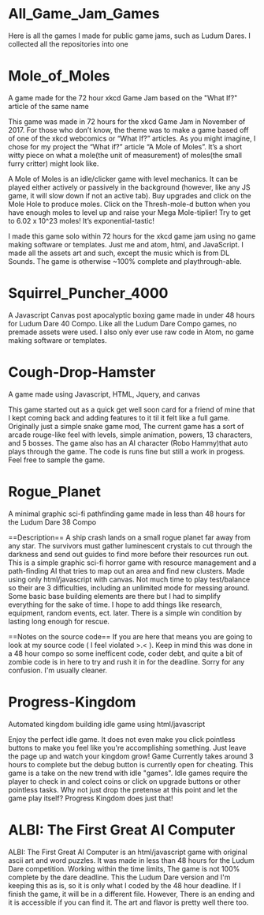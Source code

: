 # All_Game_Jam_Games
Here is all the games I made for public game jams, such as Ludum Dares. I collected all the repositories into one

# Mole_of_Moles
A game made for the 72 hour xkcd Game Jam based on the "What If?" article of the same name

This game was made in 72 hours for the xkcd Game Jam in November of 2017. For those who don’t know, the theme was to make a game based off of one of the xkcd webcomics or “What If?” articles. As you might imagine, I chose for my project the “What if?” article “A Mole of Moles”. It’s a short witty piece on what a mole(the unit of measurement) of moles(the small furry critter) might look like.

A Mole of Moles is an idle/clicker game with level mechanics. It can be played either actively or passively in the background (however, like any JS game, it will slow down if not an active tab). Buy upgrades and click on the Mole Hole to produce moles. Click on the Thresh-mole-d button when you have enough moles to level up and raise your Mega Mole-tiplier! Try to get to 6.02 x 10^23 moles! It’s exponential-tastic!

I made this game solo within 72 hours for the xkcd game jam using no game making software or templates. Just me and atom, html, and JavaScript. I made all the assets art and such, except the music which is from DL Sounds.  The game is otherwise ~100% complete and playthrough-able.


# Squirrel_Puncher_4000

A Javascript Canvas post apocalyptic boxing game made in under 48 hours for Ludum Dare 40 Compo. Like all the Ludum Dare Compo games, no premade assets were used. I also only ever use raw code in Atom, no game making software or templates. 

# Cough-Drop-Hamster
A game made using Javascript, HTML, Jquery, and canvas

This game started out as a quick get well soon card for a friend of mine that I kept coming back and adding features to it til it felt like a full game. Originally just a simple snake game mod, The current game has a sort of arcade rouge-like feel with levels, simple animation, powers, 13 characters, and 5 bosses. The game also has an AI character (Robo Hammy)that auto plays through the game. The code is runs fine but still a work in progess. Feel free to sample the game.

# Rogue_Planet
A minimal graphic sci-fi pathfinding game made in less than 48 hours for the Ludum Dare 38 Compo

==Description==
A ship crash lands on a small rogue planet far away from any star. The survivors must gather luminescent crystals to cut through the darkness and send out guides to find more before their resources run out. This is a simple graphic sci-fi horror game with resource management and a path-finding AI that tries to map out an area and find new clusters. Made using only html/javascript with canvas. Not much time to play test/balance so their are 3 difficulties, including an unlimited mode for messing around. Some basic base building elements are there but I had to simplify everything for the sake of time. I hope to add things like research, equipment, random events, ect. later. There is a simple win condition by lasting long enough for rescue.

==Notes on the source code==
If you are here that means you are going to look at my source code ( I feel violated >.< ). Keep in mind this was done in a 48 hour compo so some inefficent code, coder debt, and quite a bit of zombie code is in here to try and rush it in for the deadline. Sorry for any confusion. I'm usually cleaner.

# Progress-Kingdom
Automated kingdom building idle game using html/javascript

Enjoy the perfect idle game. It does not even make you click pointless buttons to make you feel like you're accomplishing something. Just leave the page up and watch your kingdom grow! Game Currently takes around 3 hours to complete but the debug button is currently open for cheating. This game is a take on the new trend with idle "games". Idle games require the player to check in and colect coins or click on upgrade buttons or other pointless tasks. Why not just drop the pretense at this point and let the game play itself? Progress Kingdom does just that!

# ALBI: The First Great AI Computer
ALBI: The First Great AI Computer is an html/javascript game with original ascii art and word puzzles. It was made in less than 48 hours for the Ludum Dare competition. Working within the time limits, The game is not 100% complete by the dare deadline. This the Ludum Dare version and I'm keeping this as is, so it is only what I coded by the 48 hour deadline. If I finish the game, it will be in a different file. However, There is an ending and it is accessible if you can find it. The art and flavor is pretty well there too.
